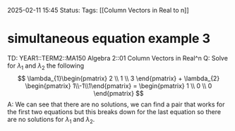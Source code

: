 2025-02-11 15:45
Status: 
Tags: [[Column Vectors in Real to n]]
# simultaneous equation example 3

TD: YEAR1::TERM2::MA150 Algebra 2::01 Column Vectors in Real^n 
Q: Solve for $\lambda_{1}$ and $\lambda_{2}$ the following $$
\lambda_{1}\begin{pmatrix} 2 \\ 1 \\ 3 \end{pmatrix} +
\lambda_{2} \begin{pmatrix} 1\\-1\\1\end{pmatrix}
= \begin{pmatrix} 1 \\ 0 \\ 0 \end{pmatrix}
$$
A: We can see that there are no solutions, we can find a pair that works for the first two equations but this breaks down for the last equation so there are no solutions for $\lambda_{1}$ and $\lambda_{2}$.
<!--ID: 1739288803446-->
